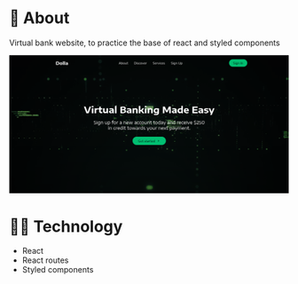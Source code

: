 # 📕 About
Virtual bank website, to practice the base of react and styled components

<img src="./dolla-screen.png" alt="dolla main screen" width="800"/>

# 🧑‍💻 Technology
- React
- React routes
- Styled components
